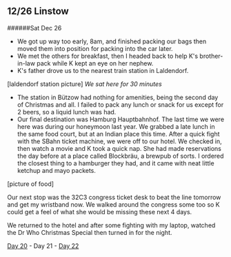 12/26 Linstow
-------------
######Sat Dec  26

- We got up way too early, 8am, and finished packing our bags then moved them into position for packing into the car later.
- We met the others for breakfast, then I headed back to help K's brother-in-law pack while K kept an eye on her nephew.
- K's father drove us to the nearest train station in Laldendorf.

[laldendorf station picture]
*We sat here for 30 minutes*

- The station in Bützow had nothing for amenities, being the second day of Christmas and all. I failed to pack any lunch or snack for us except for 2 beers, so a liquid lunch was had.
- Our final destination was Hamburg Hauptbahnhof. The last time we were here was during our honeymoon last year. We grabbed a late lunch in the same food court, but at an Indian place this time. After a quick fight with the SBahn ticket machine, we were off to our hotel. We checked in, then watch a movie and K took a quick nap. She had made reservations the day before at a place called Blockbräu, a brewpub of sorts. I ordered the closest thing to a hamburger they had, and it came with neat little ketchup and mayo packets.

[picture of food]

Our next stop was the 32C3 congress ticket desk to beat the line tomorrow and get my wristband now. We walked around the congress some too so K could get a feel of what she would be missing these next 4 days.

We returned to the hotel and after some fighting with my laptop, watched the Dr Who Christmas Special then turned in for the night.

[Day 20](12-25-Linstow.md) - Day 21 - [Day 22](12-27-Hamburg.md)
